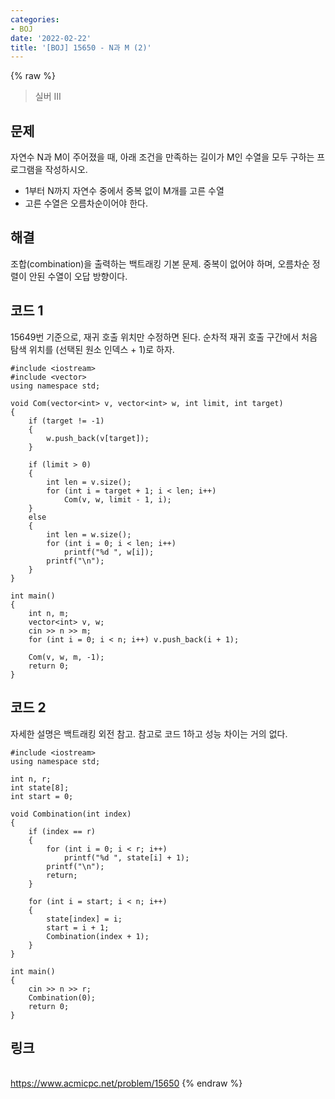 ```yaml
---
categories:
- BOJ
date: '2022-02-22'
title: '[BOJ] 15650 - N과 M (2)'
---
```


{% raw %}
>실버 III

## 문제
자연수 N과 M이 주어졌을 때, 아래 조건을 만족하는 길이가 M인 수열을 모두 구하는 프로그램을 작성하시오.

-   1부터 N까지 자연수 중에서 중복 없이 M개를 고른 수열
-   고른 수열은 오름차순이어야 한다.

##  해결
조합(combination)을 출력하는 백트래킹 기본 문제. 중복이 없어야 하며, 오름차순 정렬이 안된 수열이 오답 방향이다.

## 코드 1
15649번 기준으로, 재귀 호출 위치만 수정하면 된다. 순차적 재귀 호출 구간에서 처음 탐색 위치를 (선택된 원소 인덱스 + 1)로 하자.
```
#include <iostream>
#include <vector>
using namespace std;

void Com(vector<int> v, vector<int> w, int limit, int target)
{
	if (target != -1)
	{
		w.push_back(v[target]);
	}

	if (limit > 0)
	{
		int len = v.size();
		for (int i = target + 1; i < len; i++)
			Com(v, w, limit - 1, i);
	}
	else
	{
		int len = w.size();
		for (int i = 0; i < len; i++)
			printf("%d ", w[i]);
		printf("\n");
	}
}

int main()
{
	int n, m;
	vector<int> v, w;
	cin >> n >> m;
	for (int i = 0; i < n; i++) v.push_back(i + 1);

	Com(v, w, m, -1);
	return 0;
}
```

## 코드 2
자세한 설명은 백트래킹 외전 참고. 참고로 코드 1하고 성능 차이는 거의 없다.
```
#include <iostream>
using namespace std;

int n, r;
int state[8];
int start = 0;

void Combination(int index)
{
	if (index == r)
	{
		for (int i = 0; i < r; i++)
			printf("%d ", state[i] + 1);
		printf("\n");
		return;
	}

	for (int i = start; i < n; i++)
	{
		state[index] = i;
		start = i + 1;
		Combination(index + 1);
	}
}

int main()
{
	cin >> n >> r;
	Combination(0);
	return 0;
}
```

## 링크
<br>https://www.acmicpc.net/problem/15650
{% endraw %}